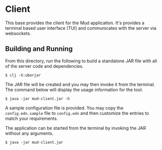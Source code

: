 # Client

This base provides the client for the Mud application. It's provides a terminal
based user interface (TUI) and communicates with the server via websockets.

## Building and Running

From this directory, run the following to build a standalone JAR file with all
of the server code and dependencies.

```shell
$ clj -X:uberjar
```

The JAR file will be created and you may then invoke it from the terminal. The
command below will display the usage information for the tool.

```shell
$ java -jar mud-client.jar -h
```

A sample configuration file is provided. You may copy the `config.edn.sample`
file to `config.edn` and then customize the entries to match your requirements.

The application can be started from the terminal by invoking the JAR without any
arguments.

```shell
$ java -jar mud-client.jar
```
